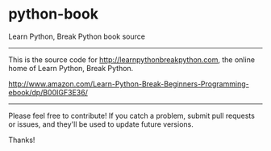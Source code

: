 python-book
===========

Learn Python, Break Python book source

---

This is the source code for http://learnpythonbreakpython.com, the online
home of Learn Python, Break Python.

http://www.amazon.com/Learn-Python-Break-Beginners-Programming-ebook/dp/B00IGF3E36/

---

Please feel free to contribute! If you catch a problem, submit pull
requests or issues, and they'll be used to update future versions.

Thanks!
